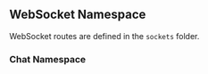 
## WebSocket Namespace

WebSocket routes are defined in the `sockets` folder.

### Chat Namespace

<!-- ::: spielberg.entrypoint.api.socket.chat_namespace.ChatNamespace -->

